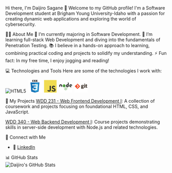 Hi there, I'm Daijiro Sagane 👋
Welcome to my GitHub profile! I'm a Software Development student at Brigham Young University-Idaho with a passion for creating dynamic web applications and exploring the world of cybersecurity.

👨‍💻 About Me
🔭 I’m currently majoring in Software Development.
🌱 I’m learning full-stack Web Development and diving into the fundamentals of Penetration Testing.
📚 I believe in a hands-on approach to learning, combining practical coding and projects to solidify my understanding.
⚡ Fun fact: In my free time, I enjoy jogging and reading!

💻 Technologies and Tools
Here are some of the technologies I work with:
<div>
<img src="https://www.google.com/search?q=https://github.com/devicons/devicon/blob/master/icons/html5/html5-original-wordmark.svg" title="HTML5" alt="HTML5" width="40" height="40"/>&nbsp;
<img src="https://github.com/devicons/devicon/blob/master/icons/css3/css3-original-wordmark.svg" title="CSS3" alt="CSS3" width="40" height="40"/>&nbsp;
<img src="https://github.com/devicons/devicon/blob/master/icons/javascript/javascript-original.svg" title="JavaScript" alt="JavaScript" width="40" height="40"/>&nbsp;
<img src="https://github.com/devicons/devicon/blob/master/icons/nodejs/nodejs-original-wordmark.svg" title="Node.js" alt="Node.js" width="40" height="40"/>&nbsp;
<img src="https://github.com/devicons/devicon/blob/master/icons/git/git-original-wordmark.svg" title="Git" alt="Git" width="40" height="40"/>&nbsp;
</div>

🚀 My Projects
[WDD 231 - Web Frontend Development I](https://daijir.github.io/wdd231/): A collection of coursework and projects focusing on foundational HTML, CSS, and JavaScript.

[WDD 340 - Web Backend Development I](https://wdd340-starter-zsvd.onrender.com/): Course projects demonstrating skills in server-side development with Node.js and related technologies.

🔗 Connect with Me  
- 💼 [LinkedIn](https://www.linkedin.com/in/daijiro-sagane-b50506291/)

📊 GitHub Stats  
![Daijiro's GitHub Stats](https://github-readme-stats.vercel.app/api?username=daijir&show_icons=true&theme=tokyonight)
